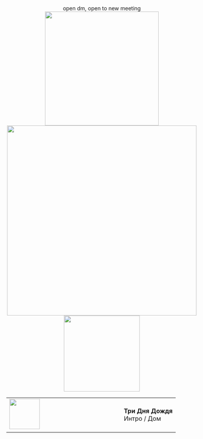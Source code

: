 <div align="center">
open dm, open to new meeting
   
<div align="center">
   <img src="https://www.gifs.cc/lines/1-animated-flow-line-2.gif" width="300">
<div align="center">
<img src="https://github.com/user-attachments/assets/a15182ba-c50b-42ff-817f-127b00481bd2" width="500"/>
   
<div align="center">
<img src="https://www.gifs.cc/lines/1-animated-flow-line-2.gif" width="200">

<div align="center">
  <table style="border: none;">
    <tr>
      <td style="border: none;">
        <img src="https://images.genius.com/c13380b32fb9d759ea73abf5555a4978.1000x1000x1.png" width="80">
         <marquee behavior="scroll" direction="left" scrollamount="4" style="width: 200px; display: inline-block;">
      </td>
      <td style="border: none; padding-left: 10px;">
        <strong>Три Дня Дождя</strong><br> 
        Интро / Дом 
      </td>
    </tr>
  </table>
</div>
